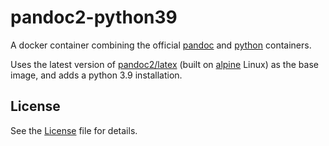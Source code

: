 # pandoc2-python39

A docker container combining the official
[pandoc](https://github.com/pandoc/dockerfiles)
and
[python](https://github.com/docker-library/python/)
containers.

Uses the latest version of [pandoc2/latex](https://hub.docker.com/r/pandoc/latex)
(built on [alpine](https://alpinelinux.org/)
Linux) as the base image, and adds a python 3.9 installation.

## License

See the
[License](https://github.com/chris-mcdo/pandoc2-python39/blob/main/LICENSE)
file for details.
